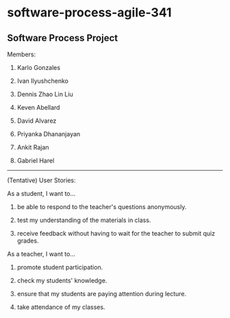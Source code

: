 # software-process-agile-341
Software Process Project
----------------------------
Members:

1.	Karlo Gonzales

2.	Ivan Ilyushchenko

3.	Dennis Zhao Lin Liu

4.	Keven Abellard

5.	David Alvarez

6.	Priyanka Dhananjayan

7.	Ankit Rajan

8.	Gabriel Harel

----------------------------
(Tentative) User Stories:

As a student, I want to...

1. be able to respond to the teacher's questions anonymously.

2. test my understanding of the materials in class.

3. receive feedback without having to wait for the teacher to submit quiz grades.

As a teacher, I want to...

1. promote student participation.

2. check my students' knowledge.

3. ensure that my students are paying attention during lecture.

4. take attendance of my classes.
